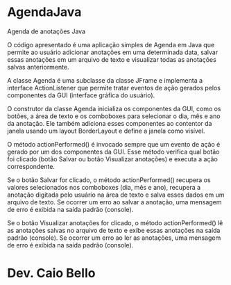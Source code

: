 # AgendaJava
Agenda de anotações Java


O código apresentado é uma aplicação simples de Agenda em Java que permite ao usuário adicionar anotações em uma determinada data, salvar essas anotações em um arquivo de texto e visualizar todas as anotações salvas anteriormente.

A classe Agenda é uma subclasse da classe JFrame e implementa a interface ActionListener que permite tratar eventos de ação gerados pelos componentes da GUI (interface gráfica do usuário).

O construtor da classe Agenda inicializa os componentes da GUI, como os botões, a área de texto e os comboboxes para selecionar o dia, mês e ano da anotação. Ele também adiciona esses componentes ao contentor da janela usando um layout BorderLayout e define a janela como visível.

O método actionPerformed() é invocado sempre que um evento de ação é gerado por um dos componentes da GUI. Esse método verifica qual botão foi clicado (botão Salvar ou botão Visualizar anotações) e executa a ação correspondente.

Se o botão Salvar for clicado, o método actionPerformed() recupera os valores selecionados nos comboboxes (dia, mês e ano), recupera a anotação digitada pelo usuário na área de texto e salva esses dados em um arquivo de texto. Se ocorrer um erro ao salvar a anotação, uma mensagem de erro é exibida na saída padrão (console).

Se o botão Visualizar anotações for clicado, o método actionPerformed() lê as anotações salvas no arquivo de texto e exibe essas anotações na saída padrão (console). Se ocorrer um erro ao ler as anotações, uma mensagem de erro é exibida na saída padrão (console).

# Dev. Caio Bello
